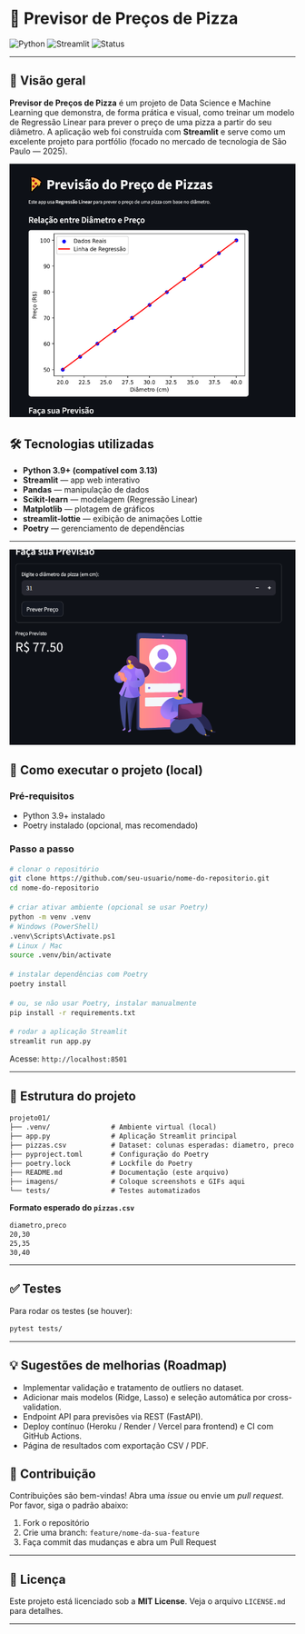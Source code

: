 # 🍕 Previsor de Preços de Pizza

![Python](https://img.shields.io/badge/Python-3.13-blue?logo=python)
![Streamlit](https://img.shields.io/badge/Streamlit-App-red?logo=streamlit)
![Status](https://img.shields.io/badge/Status-Em%20Desenvolvimento-yellow)

---

## 📌 Visão geral

**Previsor de Preços de Pizza** é um projeto de Data Science e Machine Learning que demonstra, de forma prática e visual, como treinar um modelo de Regressão Linear para prever o preço de uma pizza a partir do seu diâmetro. A aplicação web foi construída com **Streamlit** e serve como um excelente projeto para portfólio (focado no mercado de tecnologia de São Paulo — 2025).





![Screenshot do App](imagens/captura.png)



## 🛠️ Tecnologias utilizadas

* **Python 3.9+ (compatível com 3.13)**
* **Streamlit** — app web interativo
* **Pandas** — manipulação de dados
* **Scikit-learn** — modelagem (Regressão Linear)
* **Matplotlib** — plotagem de gráficos
* **streamlit-lottie** — exibição de animações Lottie
* **Poetry** — gerenciamento de dependências

---

![Screenshot do App](imagens/img1.png)



## 🚀 Como executar o projeto (local)

### Pré-requisitos

* Python 3.9+ instalado
* Poetry instalado (opcional, mas recomendado)

### Passo a passo

```bash
# clonar o repositório
git clone https://github.com/seu-usuario/nome-do-repositorio.git
cd nome-do-repositorio

# criar ativar ambiente (opcional se usar Poetry)
python -m venv .venv
# Windows (PowerShell)
.venv\Scripts\Activate.ps1
# Linux / Mac
source .venv/bin/activate

# instalar dependências com Poetry
poetry install

# ou, se não usar Poetry, instalar manualmente
pip install -r requirements.txt

# rodar a aplicação Streamlit
streamlit run app.py
```

Acesse: `http://localhost:8501`

---

## 📂 Estrutura do projeto

```
projeto01/
├── .venv/               # Ambiente virtual (local)
├── app.py               # Aplicação Streamlit principal
├── pizzas.csv           # Dataset: colunas esperadas: diametro, preco
├── pyproject.toml       # Configuração do Poetry
├── poetry.lock          # Lockfile do Poetry
├── README.md            # Documentação (este arquivo)
├── imagens/             # Coloque screenshots e GIFs aqui
└── tests/               # Testes automatizados
```

**Formato esperado do `pizzas.csv`**

```
diametro,preco
20,30
25,35
30,40
```

---

## ✅ Testes

Para rodar os testes (se houver):

```bash
pytest tests/
```

---

## 💡 Sugestões de melhorias (Roadmap)

* Implementar validação e tratamento de outliers no dataset.
* Adicionar mais modelos (Ridge, Lasso) e seleção automática por cross-validation.
* Endpoint API para previsões via REST (FastAPI).
* Deploy contínuo (Heroku / Render / Vercel para frontend) e CI com GitHub Actions.
* Página de resultados com exportação CSV / PDF.



## 🤝 Contribuição

Contribuições são bem-vindas! Abra uma *issue* ou envie um *pull request*. Por favor, siga o padrão abaixo:

1. Fork o repositório
2. Crie uma branch: `feature/nome-da-sua-feature`
3. Faça commit das mudanças e abra um Pull Request

---

## 📄 Licença

Este projeto está licenciado sob a **MIT License**. Veja o arquivo `LICENSE.md` para detalhes.

---



